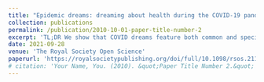 ```yaml
---
title: "Epidemic dreams: dreaming about health during the COVID-19 pandemic"
collection: publications
permalink: /publication/2010-10-01-paper-title-number-2
excerpt: 'TL;DR We show that COVID dreams feature both common and specific symptom mentions, when compared to waking life COVID experiences. E.g., expressions in waking life described realistic symptoms (e.g. nasal pain, SARS, H1N1); while those in dreaming life reflected either conditions unrelated to the virus (e.g. maggots, deformities, snake bites), or conditions of surreal nature (e.g. teeth falling out, body crumbling into sand).'
date: 2021-09-28
venue: 'The Royal Society Open Science'
paperurl: 'https://royalsocietypublishing.org/doi/full/10.1098/rsos.211080'
# citation: 'Your Name, You. (2010). &quot;Paper Title Number 2.&quot; <i>Journal 1</i>. 1(2).'
---
```

<!-- This paper is about the number 2. The number 3 is left for future work.

[Download paper here](http://academicpages.github.io/files/paper2.pdf) -->

<!-- Recommended citation: Your Name, You. (2010). "Paper Title Number 2." <i>Journal 1</i>. 1(2). -->